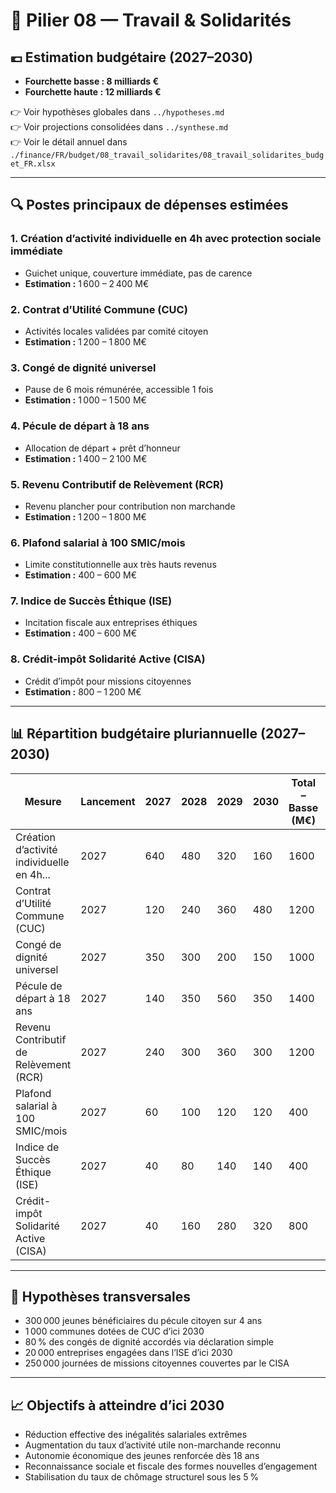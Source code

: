 # 🧮 Pilier 08 — Travail & Solidarités

## 💶 Estimation budgétaire (2027–2030)

- **Fourchette basse : 8 milliards €**
- **Fourchette haute : 12 milliards €**

👉 Voir hypothèses globales dans `../hypotheses.md`  
👉 Voir projections consolidées dans `../synthese.md`  
👉 Voir le détail annuel dans `./finance/FR/budget/08_travail_solidarites/08_travail_solidarites_budget_FR.xlsx`


---

## 🔍 Postes principaux de dépenses estimées

### 1. Création d’activité individuelle en 4h avec protection sociale immédiate
- Guichet unique, couverture immédiate, pas de carence  
- **Estimation :** 1 600 – 2 400 M€

### 2. Contrat d’Utilité Commune (CUC)
- Activités locales validées par comité citoyen  
- **Estimation :** 1 200 – 1 800 M€

### 3. Congé de dignité universel
- Pause de 6 mois rémunérée, accessible 1 fois  
- **Estimation :** 1 000 – 1 500 M€

### 4. Pécule de départ à 18 ans
- Allocation de départ + prêt d’honneur  
- **Estimation :** 1 400 – 2 100 M€

### 5. Revenu Contributif de Relèvement (RCR)
- Revenu plancher pour contribution non marchande  
- **Estimation :** 1 200 – 1 800 M€

### 6. Plafond salarial à 100 SMIC/mois
- Limite constitutionnelle aux très hauts revenus  
- **Estimation :** 400 – 600 M€

### 7. Indice de Succès Éthique (ISE)
- Incitation fiscale aux entreprises éthiques  
- **Estimation :** 400 – 600 M€

### 8. Crédit-impôt Solidarité Active (CISA)
- Crédit d’impôt pour missions citoyennes  
- **Estimation :** 800 – 1 200 M€

---

## 📊 Répartition budgétaire pluriannuelle (2027–2030)

| Mesure                                           | Lancement | 2027 | 2028 | 2029 | 2030 | Total – Basse (M€) | Haute (M€) |
|--------------------------------------------------|-----------|------|------|------|------|---------------------|------------|
| Création d’activité individuelle en 4h...        | 2027      | 640  | 480  | 320  | 160  | 1600                | 2400       |
| Contrat d’Utilité Commune (CUC)                  | 2027      | 120  | 240  | 360  | 480  | 1200                | 1800       |
| Congé de dignité universel                       | 2027      | 350  | 300  | 200  | 150  | 1000                | 1500       |
| Pécule de départ à 18 ans                        | 2027      | 140  | 350  | 560  | 350  | 1400                | 2100       |
| Revenu Contributif de Relèvement (RCR)           | 2027      | 240  | 300  | 360  | 300  | 1200                | 1800       |
| Plafond salarial à 100 SMIC/mois                 | 2027      | 60   | 100  | 120  | 120  | 400                 | 600        |
| Indice de Succès Éthique (ISE)                   | 2027      | 40   | 80   | 140  | 140  | 400                 | 600        |
| Crédit-impôt Solidarité Active (CISA)            | 2027      | 40   | 160  | 280  | 320  | 800                 | 1200       |

---

## 📌 Hypothèses transversales

- 300 000 jeunes bénéficiaires du pécule citoyen sur 4 ans  
- 1 000 communes dotées de CUC d’ici 2030  
- 80 % des congés de dignité accordés via déclaration simple  
- 20 000 entreprises engagées dans l’ISE d’ici 2030  
- 250 000 journées de missions citoyennes couvertes par le CISA

---

## 📈 Objectifs à atteindre d’ici 2030

- Réduction effective des inégalités salariales extrêmes  
- Augmentation du taux d’activité utile non-marchande reconnu  
- Autonomie économique des jeunes renforcée dès 18 ans  
- Reconnaissance sociale et fiscale des formes nouvelles d’engagement  
- Stabilisation du taux de chômage structurel sous les 5 %
